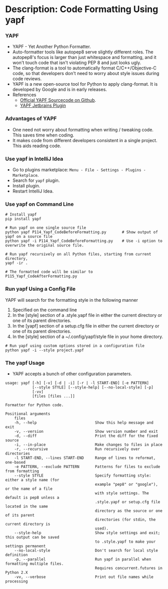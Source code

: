 # Description: Code Formatting Using yapf

### YAPF
* YAPF - Yet Another Python Formatter.
* Auto-formatter tools like autopep8 serve slightly different roles. The autopep8's focus is larger than just 
  whitespace and formatting, and it won't touch code that isn't violating PEP 8 and just looks ugly.
* The clang-format is a tool to automatically format C/C++/Objective-C code, so that developers don't need to worry 
  about style issues during code reviews.
* YAPF is a new open-source tool for Python to apply clang-format. It is developed by Google and is in early releases.
* References
    - [Official YAPF Sourcecode on Github](https://github.com/google/yapf).
    - [YAPF Jetbrains Plugin](https://plugins.jetbrains.com/plugin/10960-yapf)

### Advantages of YAPF
* One need not worry about formatting when writing / tweaking code. This saves time when coding.
* It makes code from different developers consistent in a single project. This aids reading code.

### Use yapf in IntelliJ Idea
* Go to plugins marketplace: `Menu - File - Settings - Plugins - Marketplace`.
* Search for `yapf` plugin.
* Install plugin.
* Restart IntelliJ Idea.

### Use yapf on Command Line
```
# Install yapf
pip install yapf

# Run yapf on one single source file
python yapf P114_Yapf_CodeBeforeFormatting.py       # Show output of yapf on a source file
python yapf -i P114_Yapf_CodeBeforeFormatting.py    # Use -i option to overwrite the original source file.

# Run yapf recursively on all Python files, starting from current directory,
yapf -ir .

# The formatted code will be similar to P115_Yapf_CodeAfterFormatting.py
```

### Run yapf Using a Config File
YAPF will search for the formatting style in the following manner
1. Specified on the command line
2. In the [style] section of a .style.yapf file in either the current directory or one of its parent directories.
3. In the [yapf] section of a setup.cfg file in either the current directory or one of its parent directories.
4. In the [style] section of a ~/.config/yapf/style file in your home directory.
```
# Run yapf using custom options stored in a configuration file
python yapf -i --style project.yapf
```

### The yapf Usage
* YAPF accepts a bunch of other configuration parameters. 
```
usage: yapf [-h] [-v] [-d | -i] [-r | -l START-END] [-e PATTERN]
            [--style STYLE] [--style-help] [--no-local-style] [-p]
            [-vv]
            [files [files ...]]

Formatter for Python code.

Positional arguments
    files
    -h, --help                          Show this help message and exit
    -v, --version                       Show version number and exit
    -d, --diff                          Print the diff for the fixed source
    -i, --in-place                      Make changes to files in place
    -r, --recursive                     Run recursively over directories
    -l START-END, --lines START-END     Range of lines to reformat, one-based
    -e PATTERN, --exclude PATTERN       Patterns for files to exclude from formatting
    --style STYLE                       Specify formatting style: either a style name (for
                                        example "pep8" or "google"), or the name of a file
                                        with style settings. The default is pep8 unless a
                                        .style.yapf or setup.cfg file located in the same
                                        directory as the source or one of its parent
                                        directories (for stdin, the current directory is
                                        used).
    --style-help                        Show style settings and exit; this output can be saved
                                        to .style.yapf to make your settings permanent
    --no-local-style                    Don't search for local style definition
    -p, --parallel                      Run yapf in parallel when formatting multiple files.
                                        Requires concurrent.futures in Python 2.X
    -vv, --verbose                      Print out file names while processing
```
